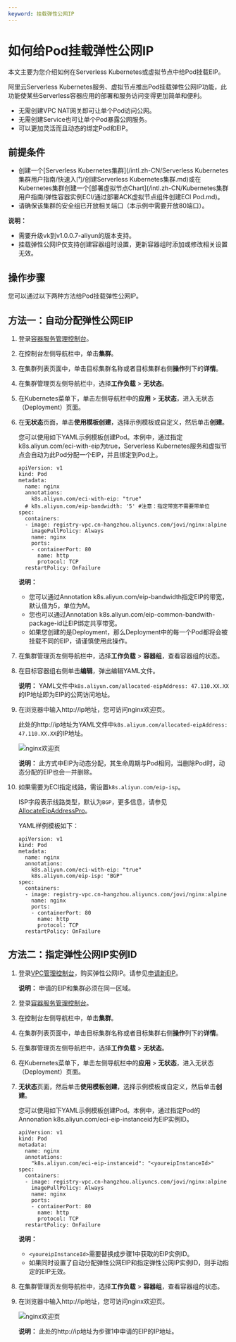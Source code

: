 ```yaml
---
keyword: 挂载弹性公网IP
---
```


# 如何给Pod挂载弹性公网IP

本文主要为您介绍如何在Serverless Kubernetes或虚拟节点中给Pod挂载EIP。

阿里云Serverless Kubernetes服务、虚拟节点推出Pod挂载弹性公网IP功能，此功能使某些Serverless容器应用的部署和服务访问变得更加简单和便利。

-   无需创建VPC NAT网关即可让单个Pod访问公网。
-   无需创建Service也可让单个Pod暴露公网服务。
-   可以更加灵活而且动态的绑定Pod和EIP。

## 前提条件

-   创建一个[Serverless Kubernetes集群](/intl.zh-CN/Serverless Kubernetes集群用户指南/快速入门/创建Serverless Kubernetes集群.md)或在Kubernetes集群创建一个[部署虚拟节点Chart](/intl.zh-CN/Kubernetes集群用户指南/弹性容器实例ECI/通过部署ACK虚拟节点组件创建ECI Pod.md)。
-   请确保该集群的安全组已开放相关端口（本示例中需要开放80端口）。

**说明：**

-   需要升级vk到v1.0.0.7-aliyun的版本支持。
-   挂载弹性公网IP仅支持创建容器组时设置，更新容器组时添加或修改相关设置无效。

## 操作步骤

您可以通过以下两种方法给Pod挂载弹性公网IP。

## 方法一：自动分配弹性公网EIP

1.  登录[容器服务管理控制台](https://cs.console.aliyun.com)。

2.  在控制台左侧导航栏中，单击**集群**。

3.  在集群列表页面中，单击目标集群名称或者目标集群右侧**操作**列下的**详情**。

4.  在集群管理页左侧导航栏中，选择**工作负载** \> **无状态**。

5.  在Kubernetes菜单下，单击左侧导航栏中的**应用** \> **无状态**，进入无状态（Deployment）页面。

6.  在**无状态**页面，单击**使用模板创建**，选择示例模板或自定义，然后单击**创建**。

    您可以使用如下YAML示例模板创建Pod。本例中，通过指定k8s.aliyun.com/eci-with-eip为true，Serverless Kubernetes服务和虚拟节点会自动为此Pod分配一个EIP，并且绑定到Pod上。

    ```
    apiVersion: v1
    kind: Pod
    metadata:
      name: nginx
      annotations:
        k8s.aliyun.com/eci-with-eip: "true"
      # k8s.aliyun.com/eip-bandwidth: '5' #注意：指定带宽不需要带单位
    spec:
      containers:
      - image: registry-vpc.cn-hangzhou.aliyuncs.com/jovi/nginx:alpine
        imagePullPolicy: Always
        name: nginx
        ports:
        - containerPort: 80
          name: http
          protocol: TCP
      restartPolicy: OnFailure
    ```

    **说明：**

    -   您可以通过Annotation k8s.aliyun.com/eip-bandwidth指定EIP的带宽，默认值为5，单位为M。
    -   您也可以通过Annotation k8s.aliyun.com/eip-common-bandwith-package-id让EIP绑定共享带宽。
    -   如果您创建的是Deployment，那么Deployment中的每一个Pod都将会被挂载不同的EIP，请谨慎使用此操作。
7.  在集群管理页左侧导航栏中，选择**工作负载** \> **容器组**，查看容器组的状态。

8.  在目标容器组右侧单击**编辑**，弹出编辑YAML文件。

    **说明：** YAML文件中`k8s.aliyun.com/allocated-eipAddress: 47.110.XX.XX`的IP地址即为EIP的公网访问地址。

9.  在浏览器中输入http://ip地址，您可访问nginx欢迎页。

    此处的http://ip地址为YAML文件中`k8s.aliyun.com/allocated-eipAddress: 47.110.XX.XX`的IP地址。

    ![nginx欢迎页](https://static-aliyun-doc.oss-accelerate.aliyuncs.com/assets/img/zh-CN/3563659951/p51465.png)

    **说明：** 此方式中EIP为动态分配，其生命周期与Pod相同，当删除Pod时，动态分配的EIP也会一并删除。

10. 如果需要为ECI指定线路，需设置`k8s.aliyun.com/eip-isp`。

    ISP字段表示线路类型，默认为`BGP`，更多信息，请参见[AllocateEipAddressPro](ISP字段表示线路类型，默认为BGP，更多信息，请参见AllocateEipAddressPro。)。

    YAML样例模板如下：

    ```
    apiVersion: v1
    kind: Pod
    metadata:
      name: nginx
      annotations:
        k8s.aliyun.com/eci-with-eip: "true"
        k8s.aliyun.com/eip-isp: "BGP"
    spec:
      containers:
      - image: registry-vpc.cn-hangzhou.aliyuncs.com/jovi/nginx:alpine
        name: nginx
        ports:
        - containerPort: 80
          name: http
          protocol: TCP
      restartPolicy: OnFailure
    ```


## 方法二：指定弹性公网IP实例ID

1.  登录[VPC管理控制台](https://vpc.console.aliyun.com)，购买弹性公网IP。请参见[申请新EIP](/intl.zh-CN/用户指南/申请EIP/申请新EIP.md)。

    **说明：** 申请的EIP和集群必须在同一区域。

2.  登录[容器服务管理控制台](https://cs.console.aliyun.com)。

3.  在控制台左侧导航栏中，单击**集群**。

4.  在集群列表页面中，单击目标集群名称或者目标集群右侧**操作**列下的**详情**。

5.  在集群管理页左侧导航栏中，选择**工作负载** \> **无状态**。

6.  在Kubernetes菜单下，单击左侧导航栏中的**应用** \> **无状态**，进入无状态（Deployment）页面。

7.  **无状态**页面，然后单击**使用模板创建**，选择示例模板或自定义，然后单击**创建**。

    您可以使用如下YAML示例模板创建Pod。本例中，通过指定Pod的Annonation k8s.aliyun.com/eci-eip-instanceid为EIP实例ID。

    ```
    apiVersion: v1
    kind: Pod
    metadata:
      name: nginx
      annotations:
        "k8s.aliyun.com/eci-eip-instanceid": "<youreipInstanceId>"
    spec:
      containers:
      - image: registry-vpc.cn-hangzhou.aliyuncs.com/jovi/nginx:alpine
        imagePullPolicy: Always
        name: nginx
        ports:
        - containerPort: 80
          name: http
          protocol: TCP
      restartPolicy: OnFailure
    ```

    **说明：**

    -   `<youreipInstanceId>`需要替换成步骤1中获取的EIP实例ID。
    -   如果同时设置了自动分配弹性公网EIP和指定弹性公网IP实例ID，则手动指定的EIP无效。
8.  在集群管理页左侧导航栏中，选择**工作负载** \> **容器组**，查看容器组的状态。

9.  在浏览器中输入http://ip地址，您可访问nginx欢迎页。

    ![nginx欢迎页](https://static-aliyun-doc.oss-accelerate.aliyuncs.com/assets/img/zh-CN/3563659951/p47613.png)

    **说明：** 此处的http://ip地址为步骤1中申请的EIP的IP地址。


